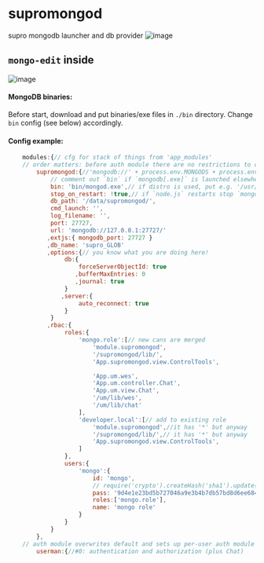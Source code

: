 supromongod
===========

supro mongodb launcher and db provider
![image](https://cloud.githubusercontent.com/assets/243627/4550850/ad526f2e-4e6a-11e4-8584-08ff2308af32.png)

## `mongo-edit` inside
![image](https://cloud.githubusercontent.com/assets/243627/5295824/003ea278-7bae-11e4-83d1-9de38329f2d2.png)

#### MongoDB binaries:

Before start, download and put binaries/exe files in `./bin` directory.
Change `bin` config (see below) accordingly.

#### Config example:

```js
    modules:{// cfg for stack of things from 'app_modules'
    // order matters: before auth module there are no restrictions to config
        supromongod:{//'mongodb://' + process.env.MONGODS + process.env.MONGO_DBNAME
            // comment out `bin` if `mongodb[.exe]` is launched elsewhere
            bin: 'bin/mongod.exe',// if distro is used, put e.g. '/usr/bin/' here
            stop_on_restart: !true,// if `node.js` restarts stop `mongod` or not
            db_path: '/data/supromongod/',
            cmd_launch: '',
            log_filename: '',
            port: 27727,
            url: 'mongodb://127.0.0.1:27727/'
           ,extjs:{ mongodb_port: 27727 }
           ,db_name: 'supro_GLOB'
           ,options:{// you know what you are doing here!
                db:{
                    forceServerObjectId: true
                   ,bufferMaxEntries: 0
                   ,journal: true
                }
               ,server:{
                    auto_reconnect: true
                }
            }
           ,rbac:{
                roles:{
                    'mongo.role':[// new cans are merged
                        'module.supromongod',
                        '/supromongod/lib/',
                        'App.supromongod.view.ControlTools',

                        'App.um.wes',
                        'App.um.controller.Chat',
                        'App.um.view.Chat',
                        '/um/lib/wes',
                        '/um/lib/chat'
                    ],
                    'developer.local':[// add to existing role
                        'module.supromongod',//it has '*' but anyway
                        '/supromongod/lib/',// it has '*' but anyway
                        'App.supromongod.view.ControlTools',
                    ]
                },
                users:{
                    'mongo':{
                        id: 'mongo',
                        // require('crypto').createHash('sha1').update(pass).digest('hex')
                        pass: '9d4e1e23bd5b727046a9e3b4b7db57bd8d6ee684',
                        roles:['mongo.role'],
                        name: 'mongo role'
                    }
                }
            }
        },
    // auth module overwrites default and sets up per-user auth module loading
        userman:{//#0: authentication and authorization (plus Chat)
```